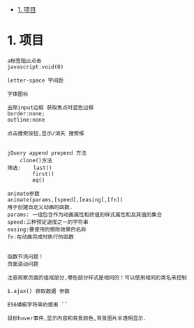 <!-- TOC -->

- [1. 项目](#1-项目)

<!-- /TOC -->

# 1. 项目

    a标签阻止点击
    javascript:void(0)

    letter-space 字间距

    字体图标

    去除input边框 获取焦点时蓝色边框
    border:none;
    outline:none

    点击搜索按钮,显示/消失 搜索框


    jQuery append prepend 方法
        clone()方法
    筛选:    last()
            first()
            eq()
            
    animate参数
    animate(params,[speed],[easing],[fn])
    用于创建自定义动画的函数.
    params: 一组包含作为动画属性和终值的样式属性和及其值的集合
    speed:三种预定速度之一的字符串
    easing:要使用的擦除效果的名称
    fn:在动画完成时执行的函数
    

    函数节流问题！
    页面滚动问题

    注意观察页面的组成部分,哪些部分样式是相同的！可以使用相同的类名来控制

    $.ajax() 获取数据 参数

    ES6模板字符串的使用 ``

    鼠标hover事件,显示内容和背景颜色,背景图片半透明显示.